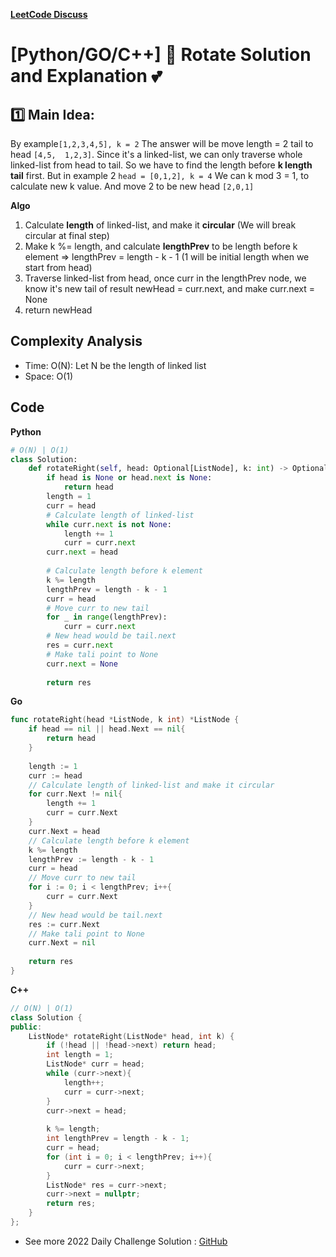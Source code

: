 **[LeetCode Discuss](https://leetcode.com/problems/rotate-list/discuss/1838844/pythongoc-rotate-solution-and-explanation)**
# [Python/GO/C++] 🌟 Rotate Solution and Explanation 💕
## 1️⃣ Main Idea:
By example```[1,2,3,4,5], k = 2``` The answer will be move length = 2 tail to head ```[4,5,  1,2,3]```.
Since it's a linked-list, we can only traverse whole linked-list from head to tail. So we have to find the length before **k length tail** first.
But in example 2 ```head = [0,1,2], k = 4``` We can k mod 3 = 1, to calculate new k value. And move 2 to be new head ```[2,0,1]```

**Algo**
1. Calculate **length** of linked-list, and make it **circular** (We will break circular at final step)
2. Make k %= length, and calculate **lengthPrev** to be length before k element => lengthPrev = length - k - 1 (1 will be initial length when we start from head)
3. Traverse linked-list from head, once curr in the lengthPrev node, we know it's new tail of result
	newHead = curr.next, and make curr.next = None
4. return newHead
## Complexity Analysis
* Time: O(N): Let N be the length of linked list
* Space: O(1)

## Code

**Python**
```python
# O(N) | O(1)
class Solution:
    def rotateRight(self, head: Optional[ListNode], k: int) -> Optional[ListNode]:
        if head is None or head.next is None:
            return head
        length = 1
        curr = head
        # Calculate length of linked-list
        while curr.next is not None:
            length += 1
            curr = curr.next
        curr.next = head
        
        # Calculate length before k element
        k %= length
        lengthPrev = length - k - 1
        curr = head
        # Move curr to new tail
        for _ in range(lengthPrev):
            curr = curr.next
        # New head would be tail.next
        res = curr.next
        # Make tali point to None
        curr.next = None
        
        return res
```
**Go**
```go
func rotateRight(head *ListNode, k int) *ListNode {
    if head == nil || head.Next == nil{
        return head
    }
    
    length := 1
    curr := head
    // Calculate length of linked-list and make it circular
    for curr.Next != nil{
        length += 1
        curr = curr.Next
    }
    curr.Next = head
    // Calculate length before k element
    k %= length
    lengthPrev := length - k - 1
    curr = head
    // Move curr to new tail
    for i := 0; i < lengthPrev; i++{
        curr = curr.Next
    }
    // New head would be tail.next
    res := curr.Next
    // Make tali point to None
    curr.Next = nil
    
    return res
}
```
**C++**
```C++
// O(N) | O(1)
class Solution {
public:
    ListNode* rotateRight(ListNode* head, int k) {
        if (!head || !head->next) return head;
        int length = 1;
        ListNode* curr = head;
        while (curr->next){
            length++;
            curr = curr->next;
        }
        curr->next = head;
        
        k %= length;
        int lengthPrev = length - k - 1;
        curr = head;
        for (int i = 0; i < lengthPrev; i++){
            curr = curr->next;
        }
        ListNode* res = curr->next;
        curr->next = nullptr;
        return res;
    }
};
```
* See more 2022 Daily Challenge Solution : [GitHub](https://github.com/gcobs0834/2022-Daily-LeetCoding-Challenge-python3-)
